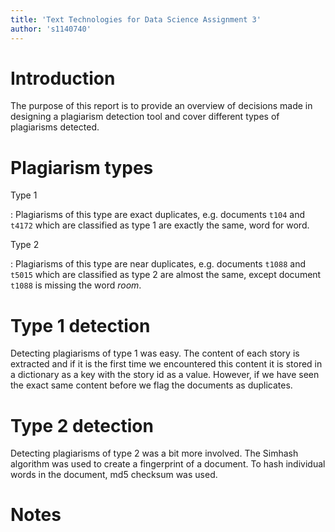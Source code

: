 ```yaml
---
title: 'Text Technologies for Data Science Assignment 3'
author: 's1140740'
---
```


# Introduction

The purpose of this report is to provide an overview of decisions made in designing a plagiarism detection tool and cover different types of plagiarisms detected.

# Plagiarism types

Type 1

:   Plagiarisms of this type are exact duplicates, e.g. documents `t104` and `t4172` which are classified as type 1 are exactly the same, word for word.


Type 2

:   Plagiarisms of this type are near duplicates, e.g. documents `t1088` and `t5015` which are classified as type 2 are almost the same, except document `t1088` is missing the word _room_.


# Type 1 detection

Detecting plagiarisms of type 1 was easy. The content of each story is extracted and if it is the first time we encountered this content it is stored in a dictionary as a key with the story id as a value. However, if we have seen the exact same content before we flag the documents as duplicates.

# Type 2 detection

Detecting plagiarisms of type 2 was a bit more involved. The Simhash algorithm was used to create a fingerprint of a document. To hash individual words in the document, md5 checksum was used. 

# Notes

[^1]: 

[^2]: 
